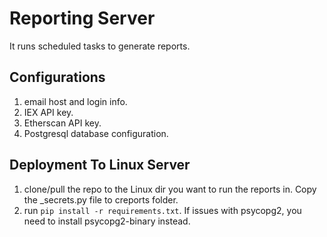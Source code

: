 # Reporting Server
It runs scheduled tasks to generate reports.

## Configurations
1. email host and login info.
2. IEX API key.
3. Etherscan API key.
4. Postgresql database configuration.

## Deployment To Linux Server
1. clone/pull the repo to the Linux dir you want to run the reports in.  Copy the \_secrets.py file to creports folder.
2. run ``pip install -r requirements.txt``.  If issues with psycopg2, you need to install psycopg2-binary instead.



 

